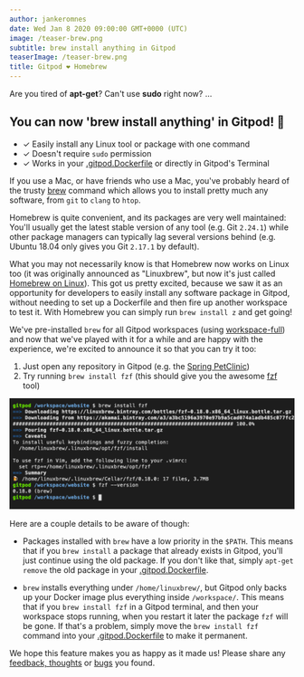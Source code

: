 ```yaml
---
author: jankeromnes
date: Wed Jan 8 2020 09:00:00 GMT+0000 (UTC)
image: /teaser-brew.png
subtitle: brew install anything in Gitpod
teaserImage: /teaser-brew.png
title: Gitpod ❤️ Homebrew
---
```


Are you tired of **apt-get**? Can't use **sudo** right now? …

## You can now '**brew install anything**' in Gitpod! 🎉

- ✓ Easily install any Linux tool or package with one command
- ✓ Doesn't require `sudo` permission
- ✓ Works in your [.gitpod.Dockerfile](https://www.gitpod.io/docs/42_config_docker/) or directly in Gitpod's Terminal

If you use a Mac, or have friends who use a Mac, you've probably heard of the trusty [brew](https://brew.sh/) command which allows you to install pretty much any software, from `git` to `clang` to `htop`.

Homebrew is quite convenient, and its packages are very well maintained: You'll usually get the latest stable version of any tool (e.g. Git `2.24.1`) while other package managers can typically lag several versions behind (e.g. Ubuntu 18.04 only gives you Git `2.17.1` by default).

What you may not necessarily know is that Homebrew now works on Linux too (it was originally announced as "Linuxbrew", but now it's just called [Homebrew on Linux](https://docs.brew.sh/Homebrew-on-Linux)). This got us pretty excited, because we saw it as an opportunity for developers to easily install any software package in Gitpod, without needing to set up a Dockerfile and then fire up another workspace to test it. With Homebrew you can simply run `brew install z` and get going!

We've pre-installed `brew` for all Gitpod workspaces (using [workspace-full](https://github.com/gitpod-io/workspace-images/blob/d353ffe08c602095a8f3df7d690934c25643a6ca/full/Dockerfile#L104-L107)) and now that we've played with it for a while and are happy with the experience, we're excited to announce it so that you can try it too:

1. Just open any repository in Gitpod (e.g. the [Spring PetClinic](https://gitpod.io/#https://github.com/gitpod-io/spring-petclinic))
2. Try running `brew install fzf` (this should give you the awesome [fzf](https://github.com/junegunn/fzf) tool)

![Homebrew in Gitpod screenshot](./brew/homebrew-in-gitpod.png)

Here are a couple details to be aware of though:

- Packages installed with `brew` have a low priority in the `$PATH`. This means that if you `brew install` a package that already exists in Gitpod, you'll just continue using the old package. If you don't like that, simply `apt-get remove` the old package in your [.gitpod.Dockerfile](https://www.gitpod.io/docs/42_config_docker/).

- `brew` installs everything under `/home/linuxbrew/`, but Gitpod only backs up your Docker image plus everything inside `/workspace/`. This means that if you `brew install fzf` in a Gitpod terminal, and then your workspace stops running, when you restart it later the package `fzf` will be gone. If that's a problem, simply move the `brew install fzf` command into your [.gitpod.Dockerfile](https://www.gitpod.io/docs/42_config_docker/) to make it permanent.

We hope this feature makes you as happy as it made us! Please share any [feedback, thoughts](https://community.gitpod.io/) or [bugs](https://github.com/gitpod-io/gitpod/issues/new/choose) you found.
